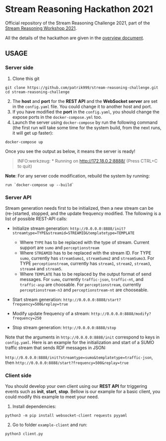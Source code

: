 # Stream Reasoning Hackathon 2021

Official repository of the Stream Reasoning Challenge 2021,
part of the [Stream Reasoning Workshop 2021](http://streamreasoning.org/events/srw2021).

All the details of the hackathon are given in the [overview document](SR_Hackaton_2021.pdf).

## USAGE

### Server side

1. Clone this git

```shell
git clone https://github.com/patrik999/stream-reasoning-challenge.git
cd stream-reasoning-challenge
```

2. The **host** and **port** for the **REST API** and the **WebSocket server** are set in the `config.yaml` file. You could change it to another host and port.
3. If you have modified the **port** in the `config.yaml`, you should change the expose ports in the `docker-compose.yml` too.
4. Launch the server using `docker-compose` by run the following command (the first run will take some time for the system build, from the next runs, it will get up faster):

```shell
docker-compose up
```

Once you see the output as below, it means the server is ready!

> INFO:werkzeug: \* Running on http://172.18.0.2:8888/ (Press CTRL+C to quit)

**Note**: For any server code modification, rebuild the system by running:

```shell
run `docker-compose up --build`
```

### Server API

Stream generation needs first to be initialized, then a new stream can be (re-)started, stopped, and the update frequency modified.
The following is a list of possible REST-API calls:

-   Initialize stream generation: `http://0.0.0.0:8888/init?streamtype=TYPE&streamid=STREAMID&templatetype=TEMPLATE`

    -   Where `TYPE` has to be replaced with the type of stream. Current support are `sumo` and `perceptionstream`
    -   Where `STREAMID` has to be replaced with the stream ID. For TYPE `sumo`, currently has `streamSumo1`, `streamSumo2` and `streamSumo3`. For TYPE `perceptionstream`, currently has `stream1`, `stream2`, `stream3`, `stream4` and `stream5`.
    -   Where `TEMPLATE` has to be replaced by the output format of send messages. For `sumo`, currently `traffic-json`, `traffic-nt`,
        and `traffic-asp` are choosable. For `perceptionstream`, currently `perceptionstream-n3` and `perceptionstream-nt` are chooseable.

-   Start stream generation: `http://0.0.0.0:8888/start?frequency=500&replay=true`

-   Modify update frequency of a stream: `http://0.0.0.0:8888/modify?frequency=250`

-   Stop stream generation: `http://0.0.0.0:8888/stop`

Note that the arguments in `http://0.0.0.0:8888/init` correspond to keys in `config.yaml`.
Here is an example for the initialization and start of a SUMO traffic stream that sends RDF messages in JSON:

`http://0.0.0.0:8888/init?streamtype=sumo&templatetype=traffic-json`, then
`http://0.0.0.0:8888/start?frequency=500&replay=true`

### Client side

You should develop your own client using our **REST API** for triggering events such as **init**, **start**, **stop**. Bellow is our example for a basic client, you could modify this example to meet your need.

1. Install dependencies:

```shell
python3 -m pip install websocket-client requests pyyaml
```

2. Go to folder `example-client` and run:

```shell
python3 client.py
```
